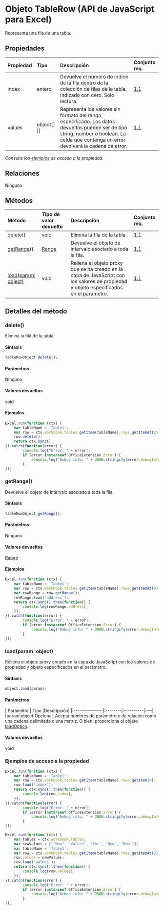 # <a name="tablerow-object-javascript-api-for-excel"></a>Objeto TableRow (API de JavaScript para Excel)

Representa una fila de una tabla.

## <a name="properties"></a>Propiedades

| Propiedad     | Tipo   |Descripción| Conjunto req.|
|:---------------|:--------|:----------|:----|
|index|entero|Devuelve el número de índice de la fila dentro de la colección de filas de la tabla. Indizado con cero. Solo lectura.|[1.1](../requirement-sets/excel-api-requirement-sets.md)|
|values|object[][]|Representa los valores sin formato del rango especificado. Los datos devueltos pueden ser de tipo string, number o boolean. La celda que contenga un error devolverá la cadena de error.|[1.1](../requirement-sets/excel-api-requirement-sets.md)|

_Consulte los [ejemplos](#property-access-examples) de acceso a la propiedad._

## <a name="relationships"></a>Relaciones
Ninguno


## <a name="methods"></a>Métodos

| Método           | Tipo de valor devuelto    |Descripción| Conjunto req.|
|:---------------|:--------|:----------|:----|
|[delete()](#delete)|void|Elimina la fila de la tabla.|[1.1](../requirement-sets/excel-api-requirement-sets.md)|
|[getRange()](#getrange)|[Range](range.md)|Devuelve el objeto de intervalo asociado a toda la fila.|[1.1](../requirement-sets/excel-api-requirement-sets.md)|
|[load(param: object)](#loadparam-object)|void|Rellena el objeto proxy que se ha creado en la capa de JavaScript con los valores de propiedad y objeto especificados en el parámetro.|[1.1](../requirement-sets/excel-api-requirement-sets.md)|

## <a name="method-details"></a>Detalles del método


### <a name="delete"></a>delete()
Elimina la fila de la tabla.

#### <a name="syntax"></a>Sintaxis
```js
tableRowObject.delete();
```

#### <a name="parameters"></a>Parámetros
Ninguno

#### <a name="returns"></a>Valores devueltos
void

#### <a name="examples"></a>Ejemplos

```js
Excel.run(function (ctx) { 
    var tableName = 'Table1';
    var row = ctx.workbook.tables.getItem(tableName).rows.getItemAt(2);
    row.delete();
    return ctx.sync(); 
}).catch(function(error) {
        console.log("Error: " + error);
        if (error instanceof OfficeExtension.Error) {
            console.log("Debug info: " + JSON.stringify(error.debugInfo));
        }
});
```


### <a name="getrange"></a>getRange()
Devuelve el objeto de intervalo asociado a toda la fila.

#### <a name="syntax"></a>Sintaxis
```js
tableRowObject.getRange();
```

#### <a name="parameters"></a>Parámetros
Ninguno

#### <a name="returns"></a>Valores devueltos
[Range](range.md)

#### <a name="examples"></a>Ejemplos

```js
Excel.run(function (ctx) { 
    var tableName = 'Table1';
    var row = ctx.workbook.tables.getItem(tableName).rows.getItemAt(0);
    var rowRange = row.getRange();
    rowRange.load('address');
    return ctx.sync().then(function() {
        console.log(rowRange.address);
    });
}).catch(function(error) {
        console.log("Error: " + error);
        if (error instanceof OfficeExtension.Error) {
            console.log("Debug info: " + JSON.stringify(error.debugInfo));
        }
});
```


### <a name="loadparam-object"></a>load(param: object)
Rellena el objeto proxy creado en la capa de JavaScript con los valores de propiedad y objeto especificados en el parámetro.

#### <a name="syntax"></a>Sintaxis
```js
object.load(param);
```

#### <a name="parameters"></a>Parámetros
| Parámetro    | Tipo   |Descripción|
|:---------------|:--------|:----------|:---|
|param|object|Opcional. Acepta nombres de parámetro y de relación como una cadena delimitada o una matriz. O bien, proporciona el objeto [loadOption](loadoption.md).|

#### <a name="returns"></a>Valores devueltos
void
### <a name="property-access-examples"></a>Ejemplos de acceso a la propiedad

```js
Excel.run(function (ctx) { 
    var tableName = 'Table1';
    var row = ctx.workbook.tables.getItem(tableName).rows.getItem(0);
    row.load('index');
    return ctx.sync().then(function() {
        console.log(row.index);
    });
}).catch(function(error) {
        console.log("Error: " + error);
        if (error instanceof OfficeExtension.Error) {
            console.log("Debug info: " + JSON.stringify(error.debugInfo));
        }
});
```

```js
Excel.run(function (ctx) { 
    var tables = ctx.workbook.tables;
    var newValues = [["New", "Values", "For", "New", "Row"]];
    var tableName = 'Table1';
    var row = ctx.workbook.tables.getItem(tableName).rows.getItemAt(2);
    row.values = newValues;
    row.load('values');
    return ctx.sync().then(function() {
        console.log(row.values);
    });
}).catch(function(error) {
        console.log("Error: " + error);
        if (error instanceof OfficeExtension.Error) {
            console.log("Debug info: " + JSON.stringify(error.debugInfo));
        }
});
```